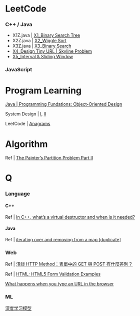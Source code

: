 # LeetCode

### C++ / Java
- X1Z.java | [X1_Binary Search Tree](http://zoeyeoz.github.io/2018/01/31/X1-Binary-Search-Tree/)
- X2Z.java | [X2_Wiggle Sort](http://zoeyeoz.github.io/2018/02/04/X2-Wiggle-Sort/)
- X3Z.java | [X3_Binary Search](http://zoeyeoz.github.io/2018/02/10/X3-Binary-Search/)
- [X4_Design Tiny URL | Skyline Problem](http://zoeyeoz.github.io/2018/03/17/X4-Design-Tiny-URL-Skyline-Problem/)
- [X5_Interval & Sliding Window](http://zoeyeoz.github.io/2018/03/22/X5-Interval-Sliding-Window/)

### JavaScript


# Program Learning
[Java | Programming Fundations: Object-Oriented Design](http://zoeyeoz.github.io/2018/02/05/Java-Programming-Fundations-Object-Oriented-Design/)

System Design | [I](http://zoeyeoz.github.io/2018/03/06/System-Design-I/), [II](http://zoeyeoz.github.io/2018/03/17/System-Design-II/)

LeetCode | [Anagrams](http://zoeyeoz.github.io/2018/03/11/LeetCode-Anagrams/)

# Algorithm
Ref | [The Painter’s Partition Problem Part II](https://articles.leetcode.com/the-painters-partition-problem-part-ii/)


# Q

### Language

#### C++
Ref | [In C++, what’s a virtual destructor and when is it needed?](http://www.programmerinterview.com/index.php/c-cplusplus/virtual-destructors/)

#### Java
Ref | [iterating over and removing from a map [duplicate]](https://stackoverflow.com/questions/1884889/iterating-over-and-removing-from-a-map)


### Web
Ref | [淺談 HTTP Method：表單中的 GET 與 POST 有什麼差別？](https://blog.toright.com/posts/1203/淺談-http-method：表單中的-get-與-post-有什麼差別？.html)

Ref | [HTML: HTML5 Form Validation Examples](http://www.the-art-of-web.com/html/html5-form-validation/)

[What happens when you type an URL in the browser](http://zoeyeoz.github.io/2018/03/21/What-happens-when-you-type-an-URL-in-the-browser/)

### ML
[深度学习模型](https://www.zhihu.com/question/38679133)
